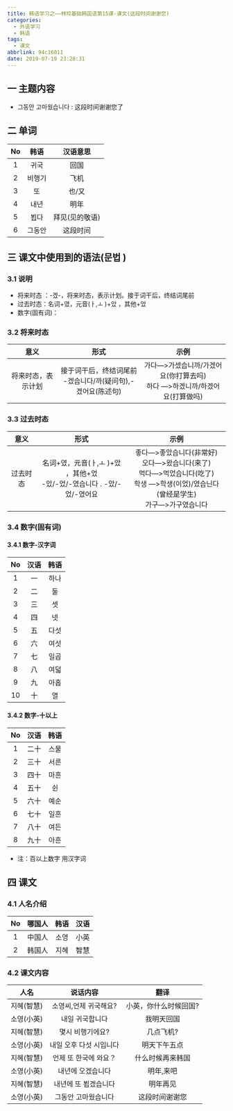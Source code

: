 ```yaml
---
title: 韩语学习之——林玲基础韩国语第15课-课文(这段时间谢谢您)
categories:
  - 外语学习
  - 韩语
tags:
  - 课文
abbrlink: 94c16011
date: 2019-07-19 23:28:31
---
```


##   一 主题内容

* 그동안 고마웠습니다  : 这段时间谢谢您了

<!--more-->

## 二 单词

|  No  |  韩语  |    汉语意思    |
| :--: | :----: | :------------: |
|  1   |  귀국  |      回国      |
|  2   | 비행기 |      飞机      |
|  3   |   또   |     也/又      |
|  4   |  내년  |      明年      |
|  5   |  뵙다  | 拜见(见的敬语) |
|  6   | 그동안 |    这段时间    |

## 三  课文中使用到的语法(문법 )

### 3.1 说明

* 将来时态 ：-겠-，将来时态，表示计划。接于词干后，终结词尾前
* 过去时态：名词+였，元音(ㅏ,ㅗ )+았 ，其他+었 
* 数字(固有词)：

### 3.2 将来时态

|        意义        |                             形式                             |                             示例                             |
| :----------------: | :----------------------------------------------------------: | :----------------------------------------------------------: |
| 将来时态，表示计划 | 接于词干后，终结词尾前<br>-겠습니다/까(疑问句),-겠어요(陈述句) | 가다—>가셌습니까/가겠어요(你打算去吗)<br/>하다 —>하겠니까/하겠어요(打算做吗)<br/> |

### 3.3 过去时态

|   意义   |                             形式                             |                             示例                             |
| :------: | :----------------------------------------------------------: | :----------------------------------------------------------: |
| 过去时态 | 名词+였，元音(ㅏ,ㅗ )+았 ，其他+었<br> -았/-었/-였습니다 . -았/-었/-였어요 | 좋다—>좋았습니다(非常好)<br/>오다—>왔습니다(来了)<br/>먹다—>먹었습니다(吃了)<br/>학생 —>학생(이었)/였습닌다(曾经是学生)<br/>가구—>가구였습니다 |

### 3.4 数字(固有词)

#### 3.4.1 数字-汉字词

|  No  | 汉语 | 韩语 |
| :--: | :--: | :--: |
|  1   |  一  | 하나 |
|  2   |  二  |  둘  |
|  3   |  三  |  셋  |
|  4   |  四  |  넷  |
|  5   |  五  | 다섯 |
|  6   |  六  | 여섯 |
|  7   |  七  | 일곱 |
|  8   |  八  | 여덟 |
|  9   |  九  | 아홉 |
|  10  |  十  |  열  |

#### 3.4.2 数字-十以上

|  No  | 汉语 | 韩语 |
| :--: | :--: | :--: |
|  1   | 二十 | 스물 |
|  2   | 三十 | 서른 |
|  3   | 四十 | 마흔 |
|  4   | 五十 |  쉰  |
|  5   | 六十 | 예순 |
|  6   | 七十 | 일흔 |
|  7   | 八十 | 여든 |
|  8   | 九十 | 아흔 |

* 注：百以上数字 用汉字词

## 四 课文

### 4.1 人名介绍

|  No  | 哪国人 | 韩语 | 汉语 |
| :--: | :----: | :--: | :--: |
|  1   | 中国人 | 소영 | 小英 |
|  2   | 韩国人 | 지혜 | 智慧 |

### 4.2 课文内容


|    人名    |        说话内容         |         翻译          |
| :--------: | :---------------------: | :-------------------: |
| 지혜(智慧) |  소영씨,언제 귀국해요?  | 小英，你什么时候回国? |
| 소영(小英) |     내일 귀국합니다     |      我明天回国       |
| 지혜(智慧) |    몇시 비행기에요?     |       几点飞机?       |
| 소영(小英) | 내일 오후 다섯 시입니다 |     明天下午五点      |
| 지혜(智慧) |  언제 또 한국에 와요？  |   什么时候再来韩国    |
| 소영(小英) |    내년에 오겠습니다    |       明年,来吧       |
| 지혜(智慧) |  내년에 또  뵙겠습니다  |       明年再见        |
| 소영(小英) |   그동안 고마웠습니다   |    这段时间谢谢您     |
